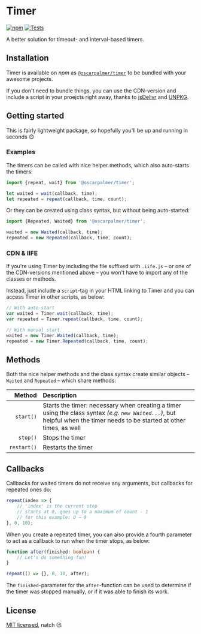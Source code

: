 # Timer

[![npm](https://badge.fury.io/js/@oscarpalmer%2Ftimer.svg)](https://www.npmjs.com/package/@oscarpalmer/timer) [![Tests](https://github.com/oscarpalmer/timer/actions/workflows/test.yml/badge.svg)](https://github.com/oscarpalmer/timer/actions/workflows/test.yml)

A better solution for timeout- and interval-based timers.

## Installation

Timer is available on _npm_ as [`@oscarpalmer/timer`](https://www.npmjs.com/package/@oscarpalmer/timer) to be bundled with your awesome projects.

If you don't need to bundle things, you can use the CDN-version and include a script in your proejcts right away, thanks to [jsDelivr](https://www.jsdelivr.com/package/npm/@oscarpalmer/timer) and  [UNPKG](https://unpkg.com/@oscarpalmer/timer).

## Getting started

This is fairly lightweight package, so hopefully you'll be up and running in seconds :blush:

### Examples

The timers can be called with nice helper methods, which also auto-starts the timers:

```typescript
import {repeat, wait} from '@oscarpalmer/timer';

let waited = wait(callback, time);
let repeated = repeat(callback, time, count);
```

Or they can be created using class syntax, but without being auto-started:

```typescript
import {Repeated, Waited} from '@oscarpalmer/timer';

waited = new Waited(callback, time);
repeated = new Repeated(callback, time, count);
```

### CDN & IIFE

If you're using Timer by including the file suffixed with `.iife.js` – or one of the CDN-versions mentioned above – you won't have to import any of the classes or methods.

Instead, just include a `script`-tag in your HTML linking to Timer and you can access Timer in other scripts, as below:

```javascript
// With auto-start
var waited = Timer.wait(callback, time);
var repeated = Timer.repeat(callback, time, count);

// With manual start
waited = new Timer.Waited(callback, time);
repeated = new Timer.Repeated(callback, time, count);
```

## Methods

Both the nice helper methods and the class syntax create similar objects – `Waited` and `Repeated` – which share methods:

|Method|Description|
|-----:|:----------|
|`start()`|Starts the timer: necessary when creating a timer using the class syntax _(e.g. `new Waited...`)_, but helpful when the timer needs to be started at other times, as well|
|`stop()`|Stops the timer|
|`restart()`|Restarts the timer|

## Callbacks

Callbacks for waited timers do not receive any arguments, but callbacks for repeated ones do:

```typescript
repeat(index => {
	// 'index' is the current step
	// starts at 0, goes up to a maximum of count - 1
	// for this example: 0 → 9
}, 0, 10);
```

When you create a repeated timer, you can also provide a fourth parameter to act as a callback to run when the timer stops, as below:

```typescript
function after(finished: boolean) {
	// Let's do something fun!
}

repeat(() => {}, 0, 10, after);
```

The `finished`-parameter for the `after`-function can be used to determine if the timer was stopped manually, or if it was able to finish its work.

## License

[MIT licensed](LICENSE), natch :wink:
